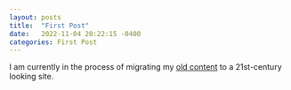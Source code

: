 ```yaml
---
layout: posts
title:  "First Post"
date:   2022-11-04 20:22:15 -0400
categories: First Post
---
```

I am currently in the process of migrating my [old content][oldpages] to a 21st-century looking site.

[oldpages]: http://geophysics.eas.gatech.edu/anewman/old.html

